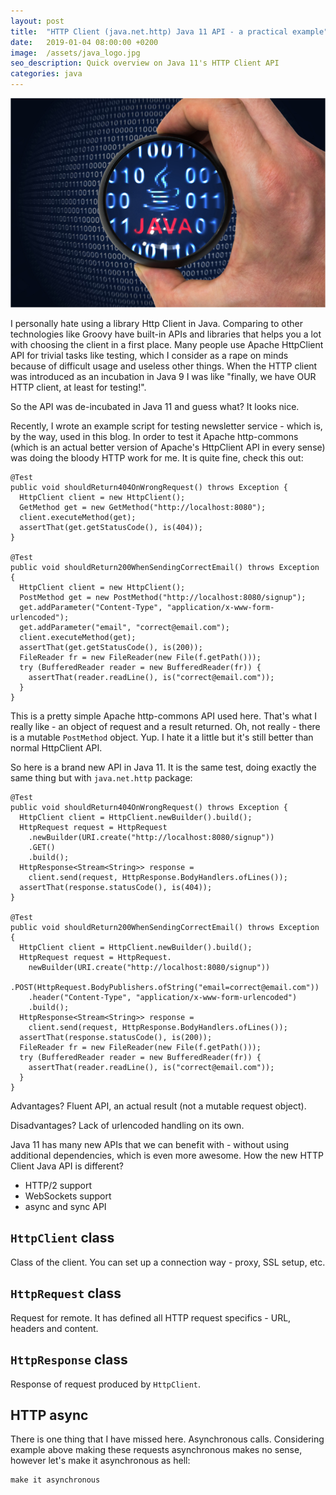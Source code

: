 ```yaml
---
layout: post
title:  "HTTP Client (java.net.http) Java 11 API - a practical example"
date:   2019-01-04 08:00:00 +0200
image:  /assets/java_logo.jpg
seo_description: Quick overview on Java 11's HTTP Client API
categories: java
---
```


![Java logo in binary code](/assets/java_logo.jpg)

I personally hate using a library Http Client in Java. Comparing to other technologies like Groovy have built-in APIs and libraries that helps you a lot with choosing the client in a first place. Many people use Apache HttpClient API for trivial tasks like testing, which I consider as a rape on minds because of difficult usage and useless other things. When the HTTP client was introduced as an incubation in Java 9 I was like "finally, we have OUR HTTP client, at least for testing!".

<!-- more -->

So the API was de-incubated in Java 11 and guess what? It looks nice.   

Recently, I wrote an example script for testing newsletter service - which is, by the way, used in this blog. In order to test it Apache http-commons (which is an actual better version of Apache's HttpClient API in every sense) was doing the bloody HTTP work for me. It is quite fine, check this out:

```
@Test
public void shouldReturn404OnWrongRequest() throws Exception {
  HttpClient client = new HttpClient();
  GetMethod get = new GetMethod("http://localhost:8080");
  client.executeMethod(get);
  assertThat(get.getStatusCode(), is(404));
}

@Test
public void shouldReturn200WhenSendingCorrectEmail() throws Exception {
  HttpClient client = new HttpClient();
  PostMethod get = new PostMethod("http://localhost:8080/signup");
  get.addParameter("Content-Type", "application/x-www-form-urlencoded");
  get.addParameter("email", "correct@email.com");
  client.executeMethod(get);
  assertThat(get.getStatusCode(), is(200));
  FileReader fr = new FileReader(new File(f.getPath()));
  try (BufferedReader reader = new BufferedReader(fr)) {
    assertThat(reader.readLine(), is("correct@email.com"));
  }
}
```

This is a pretty simple Apache http-commons API used here. That's what I really like - an object of request and a result returned. Oh, not really - there is a mutable `PostMethod` object. Yup. I hate it a little but it's still better than normal HttpClient API.

So here is a brand new API in Java 11. It is the same test, doing exactly the same thing but with `java.net.http` package: 

```
@Test
public void shouldReturn404OnWrongRequest() throws Exception {
  HttpClient client = HttpClient.newBuilder().build();
  HttpRequest request = HttpRequest
    .newBuilder(URI.create("http://localhost:8080/signup"))
    .GET()
    .build();
  HttpResponse<Stream<String>> response =
    client.send(request, HttpResponse.BodyHandlers.ofLines());
  assertThat(response.statusCode(), is(404));
}

@Test
public void shouldReturn200WhenSendingCorrectEmail() throws Exception {
  HttpClient client = HttpClient.newBuilder().build();
  HttpRequest request = HttpRequest.
    newBuilder(URI.create("http://localhost:8080/signup"))
    .POST(HttpRequest.BodyPublishers.ofString("email=correct@email.com"))
    .header("Content-Type", "application/x-www-form-urlencoded")
    .build();
  HttpResponse<Stream<String>> response =
    client.send(request, HttpResponse.BodyHandlers.ofLines());
  assertThat(response.statusCode(), is(200));
  FileReader fr = new FileReader(new File(f.getPath()));
  try (BufferedReader reader = new BufferedReader(fr)) {
    assertThat(reader.readLine(), is("correct@email.com"));
  }
}
```

Advantages? Fluent API, an actual result (not a mutable request object).

Disadvantages? Lack of urlencoded handling on its own.

Java 11 has many new APIs that we can benefit with - without using additional dependencies, which is even more awesome. How the new HTTP Client Java API is different?

* HTTP/2 support
* WebSockets support
* async and sync API

## `HttpClient` class

Class of the client. You can set up a connection way - proxy, SSL setup, etc.

## `HttpRequest` class

Request for remote. It has defined all HTTP request specifics - URL, headers and content.

## `HttpResponse` class

Response of request produced by `HttpClient`.

## HTTP async

There is one thing that I have missed here. Asynchronous calls. Considering example above making these requests asynchronous makes no sense, however let's make it asynchronous as hell:

```
make it asynchronous
```

[1]: https://docs.oracle.com/en/java/javase/11/docs/api/java.net.http/java/net/http/package-summary.html
[2]: https://github.com/puradawid/newsletter-signup-service
[3]: https://github.com/puradawid/newsletter-signup-service/blob/master/http-client-testing/src/test/java/io/github/puradawid/newsletter/signup/io/ServiceTest.java
